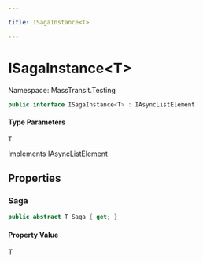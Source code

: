 ```yaml
---

title: ISagaInstance<T>

---
```


# ISagaInstance\<T\>

Namespace: MassTransit.Testing

```csharp
public interface ISagaInstance<T> : IAsyncListElement
```

#### Type Parameters

`T`<br/>

Implements [IAsyncListElement](../masstransit-testing/iasynclistelement)

## Properties

### **Saga**

```csharp
public abstract T Saga { get; }
```

#### Property Value

T<br/>
